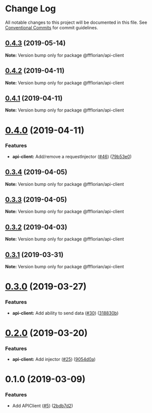 # Change Log

All notable changes to this project will be documented in this file.
See [Conventional Commits](https://conventionalcommits.org) for commit guidelines.

## [0.4.3](https://github.com/ffflorian/api-clients/tree/master/packages/api-client/compare/@ffflorian/api-client@0.4.2...@ffflorian/api-client@0.4.3) (2019-05-14)

**Note:** Version bump only for package @ffflorian/api-client





## [0.4.2](https://github.com/ffflorian/api-clients/tree/master/packages/api-client/compare/@ffflorian/api-client@0.4.1...@ffflorian/api-client@0.4.2) (2019-04-11)

**Note:** Version bump only for package @ffflorian/api-client





## [0.4.1](https://github.com/ffflorian/api-clients/tree/master/packages/api-client/compare/@ffflorian/api-client@0.4.0...@ffflorian/api-client@0.4.1) (2019-04-11)

**Note:** Version bump only for package @ffflorian/api-client





# [0.4.0](https://github.com/ffflorian/api-clients/tree/master/packages/api-client/compare/@ffflorian/api-client@0.3.4...@ffflorian/api-client@0.4.0) (2019-04-11)


### Features

* **api-client:** Add/remove a requestInjector ([#46](https://github.com/ffflorian/api-clients/tree/master/packages/api-client/issues/46)) ([79b53e0](https://github.com/ffflorian/api-clients/tree/master/packages/api-client/commit/79b53e0))





## [0.3.4](https://github.com/ffflorian/api-clients/tree/master/packages/api-client/compare/@ffflorian/api-client@0.3.3...@ffflorian/api-client@0.3.4) (2019-04-05)

**Note:** Version bump only for package @ffflorian/api-client





## [0.3.3](https://github.com/ffflorian/api-clients/tree/master/packages/api-client/compare/@ffflorian/api-client@0.3.2...@ffflorian/api-client@0.3.3) (2019-04-05)

**Note:** Version bump only for package @ffflorian/api-client





## [0.3.2](https://github.com/ffflorian/api-clients/tree/master/packages/api-client/compare/@ffflorian/api-client@0.3.1...@ffflorian/api-client@0.3.2) (2019-04-03)

**Note:** Version bump only for package @ffflorian/api-client





## [0.3.1](https://github.com/ffflorian/api-clients/tree/master/packages/api-client/compare/@ffflorian/api-client@0.3.0...@ffflorian/api-client@0.3.1) (2019-03-31)

**Note:** Version bump only for package @ffflorian/api-client





# [0.3.0](https://github.com/ffflorian/api-clients/tree/master/packages/api-client/compare/@ffflorian/api-client@0.2.0...@ffflorian/api-client@0.3.0) (2019-03-27)


### Features

* **api-client:** Add ability to send data ([#30](https://github.com/ffflorian/api-clients/tree/master/packages/api-client/issues/30)) ([318830b](https://github.com/ffflorian/api-clients/tree/master/packages/api-client/commit/318830b))





# [0.2.0](https://github.com/ffflorian/api-clients/tree/master/packages/api-client/compare/@ffflorian/api-client@0.1.0...@ffflorian/api-client@0.2.0) (2019-03-20)


### Features

* **api-client:** Add injector ([#25](https://github.com/ffflorian/api-clients/tree/master/packages/api-client/issues/25)) ([9054d0a](https://github.com/ffflorian/api-clients/tree/master/packages/api-client/commit/9054d0a))





# 0.1.0 (2019-03-09)


### Features

* Add APIClient ([#5](https://github.com/ffflorian/api-clients/tree/master/packages/api-client/issues/5)) ([2bdb7d2](https://github.com/ffflorian/api-clients/tree/master/packages/api-client/commit/2bdb7d2))
